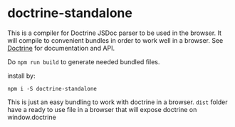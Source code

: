 # doctrine-standalone

This is a compiler for Doctrine JSDoc parser to be used in the browser.
It will compile to convenient bundles in order to work well in a browser.
See [Doctrine](https://github.com/eslint/doctrine) for documentation and API.

Do `npm run build` to generate needed bundled files.

install by:
```
npm i -S doctrine-standalone
```

This is just an easy bundling to work with doctrine in a browser.
`dist` folder have a ready to use file in a browser that will expose doctrine on window.doctrine